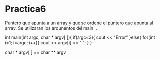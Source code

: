 # Practica6

Puntero que apunta a un array y que se ordene el puntero que apunta al array.
Se utilizaran los argunentos del main, .

int main(int argc, char * argv[ ]){ 
  if(argc<3){
    cout << "Error"
  }else{
     for(int i=1; i<argc; i++){
        cout << argv[i] << " ";
      }
}

char * argv[ ] == char ** argv

